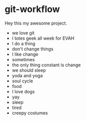 # git-workflow

Hey this my awesome project.


- we love git
- I totes geek all week for EVAH
- I do a thing
- don't change things
- I like change
- sometimes
- the only thing constant is change
- we should sleep
- yoda and yoga
- soul cycle
- food
- I love dogs
- yay
- sleep
- tired
- creepy costumes





